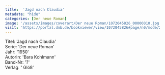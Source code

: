 ```yaml
---
title:  'Jagd nach Claudia'
metadate: "hide"
categories: [Der neue Roman]
image: '/assets/images/coverart/Der neue Roman/1072045826_00000010.jpg'
visit: 'https://portal.dnb.de/bookviewer/view/1072045826#page/n0/mode/2up'
---
```

Titel: 'Jagd nach Claudia' <br>
Serie: 'Der neue Roman' <br>
Jahr: '1950' <br>
AutorIn: 'Bara Kohlmann' <br>
Band-Nr: '?' <br>
Verlag: ' Glöß'